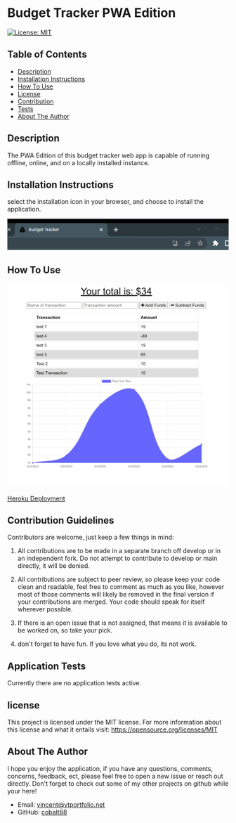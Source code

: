 # Budget Tracker PWA Edition
[![License: MIT](https://img.shields.io/badge/License-MIT-yellow.svg)](https://opensource.org/licenses/MIT)

 ## Table of Contents

- [Description](#overall-description)
- [Installation Instructions](#installation-instructions)
- [How To Use](#instructions/how-to-use)
- [License](#license)
- [Contribution](#contribution-guidelines)
- [Tests](#application-tests)
- [About The Author](#about-the-author)



 ## Description 
 
 The PWA Edition of this budget tracker web app is capable of running offline, online, and on a locally installed instance. 

 ## Installation Instructions
 
 select the installation icon in your browser, and choose to install the application.

 ![Alt text](././img/Screenshot%20(108).png)

 
 ## How To Use
 
 ![Alt text](./img/localhost_3001.png)

[Heroku Deployment](https://budget-tracker-pwa-edition.herokuapp.com/)
 
 ## Contribution Guidelines

 Contributors are welcome, just keep a few things in mind:

1. All contributions are to be made in a separate branch off develop or in an independent fork. Do not attempt to contribute to develop or main directly, it will be denied.

2. All contributions are subject to peer review, so please keep your code clean and readable, feel free to comment as much as you like, however most of those comments will likely be removed in the final version if your contributions are merged. Your code should speak for itself wherever possible. 

3. If there is an open issue that is not assigned, that means it is available to be worked on, so take your pick.

4. don't forget to have fun. If you love what you do, its not work.


## Application Tests
 
 Currently there are no application tests active. 

## license

  This project is licensed under the MIT license.
  For more information about this license and what it entails visit: https://opensource.org/licenses/MIT


## About The Author

I hope you enjoy the application, if you have any questions, comments, concerns, feedback, ect, 
please feel free to open a new issue or reach out directly. Don't forget to check out some of my other projects on github while your here!
 - Email: [vincent@vtportfolio.net](vincent@vtportfolio.net)
 - GitHub: [cobalt88](https://github.com/cobalt88)


